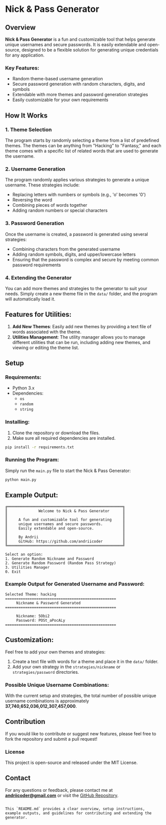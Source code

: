 # Nick & Pass Generator

## Overview
**Nick & Pass Generator** is a fun and customizable tool that helps generate unique usernames and secure passwords. It is easily extendable and open-source, designed to be a flexible solution for generating unique credentials for any application.

### Key Features:
- Random theme-based username generation
- Secure password generation with random characters, digits, and symbols
- Extendable with more themes and password generation strategies
- Easily customizable for your own requirements

## How It Works

### 1. **Theme Selection**
The program starts by randomly selecting a theme from a list of predefined themes. The themes can be anything from "Hacking" to "Fantasy," and each theme comes with a specific list of related words that are used to generate the username.

### 2. **Username Generation**
The program randomly applies various strategies to generate a unique username. These strategies include:
- Replacing letters with numbers or symbols (e.g., 'o' becomes '0')
- Reversing the word
- Combining pieces of words together
- Adding random numbers or special characters

### 3. **Password Generation**
Once the username is created, a password is generated using several strategies:
- Combining characters from the generated username
- Adding random symbols, digits, and upper/lowercase letters
- Ensuring that the password is complex and secure by meeting common password requirements

### 4. **Extending the Generator**
You can add more themes and strategies to the generator to suit your needs. Simply create a new theme file in the `data/` folder, and the program will automatically load it.

## Features for Utilities:
1. **Add New Themes**: Easily add new themes by providing a text file of words associated with the theme.
2. **Utilities Management**: The utility manager allows you to manage different utilities that can be run, including adding new themes, and viewing or editing the theme list.

## Setup

### Requirements:
- Python 3.x
- Dependencies:
  - `os`
  - `random`
  - `string`

### Installing:
1. Clone the repository or download the files.
2. Make sure all required dependencies are installed.

```bash
pip install -r requirements.txt
```

### Running the Program:
Simply run the `main.py` file to start the Nick & Pass Generator:

```bash
python main.py
```

## Example Output:

```
╔════════════════════════════════════════════════════╗
║              Welcome to Nick & Pass Generator      ║
║                                                    ║
║     A fun and customizable tool for generating     ║
║     unique usernames and secure passwords.         ║
║     Easily extendable and open-source.             ║
║                                                    ║
║     By Andrii                                      ║
║     GitHub: https://github.com/andriicoder         ║
╚════════════════════════════════════════════════════╝

Select an option:
1. Generate Random Nickname and Password
2. Generate Random Password (Random Pass Strategy)
3. Utilities Manager
0. Exit
```

### Example Output for Generated Username and Password:

```
Selected Theme: hacking
==================================================
     Nickname & Password Generated
==================================================

     Nickname: 5Obi2
     Password: POSt_aPocALy
==================================================
```

## Customization:
Feel free to add your own themes and strategies:
1. Create a text file with words for a theme and place it in the `data/` folder.
2. Add your own strategy in the `strategies/nickname` or `strategies/password` directories.

### Possible Unique Username Combinations:
With the current setup and strategies, the total number of possible unique username combinations is approximately **37,740,652,036,012,307,457,000**.

## Contribution
If you would like to contribute or suggest new features, please feel free to fork the repository and submit a pull request!

### License
This project is open-source and released under the MIT License.

## Contact
For any questions or feedback, please contact me at **andriicoder@gmail.com** or visit the [GitHub Repository](https://github.com/andriicoder).
```

This `README.md` provides a clear overview, setup instructions, example outputs, and guidelines for contributing and extending the generator.